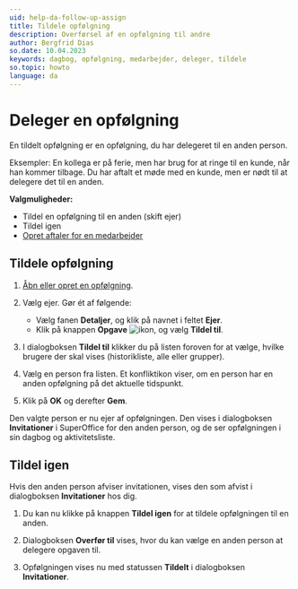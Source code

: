 ```yaml
---
uid: help-da-follow-up-assign
title: Tildele opfølgning
description: Overførsel af en opfølgning til andre
author: Bergfrid Dias
so.date: 10.04.2023
keywords: dagbog, opfølgning, medarbejder, deleger, tildele
so.topic: howto
language: da
---
```


# Deleger en opfølgning

En tildelt opfølgning er en opfølgning, du har delegeret til en anden person.

Eksempler: En kollega er på ferie, men har brug for at ringe til en kunde, når han kommer tilbage. Du har aftalt et møde med en kunde, men er nødt til at delegere det til en anden.

**Valgmuligheder:**

* Tildel en opfølgning til en anden (skift ejer)
* Tildel igen
* [Opret aftaler for en medarbejder][2]

## Tildele opfølgning

1. [Åbn eller opret en opfølgning][1].

1. Vælg ejer. Gør ét af følgende:

    * Vælg fanen **Detaljer**, og klik på navnet i feltet **Ejer**.
    * Klik på knappen **Opgave** ![ikon][img1], og vælg **Tildel til**.

1. I dialogboksen **Tildel til** klikker du på listen foroven for at vælge, hvilke brugere der skal vises (historikliste, alle eller grupper).

1. Vælg en person fra listen. Et konfliktikon viser, om en person har en anden opfølgning på det aktuelle tidspunkt.

1. Klik på **OK** og derefter **Gem**.

Den valgte person er nu ejer af opfølgningen. Den vises i dialogboksen **Invitationer** i SuperOffice for den anden person, og de ser opfølgningen i sin dagbog og aktivitetsliste.

## Tildel igen

Hvis den anden person afviser invitationen, vises den som afvist i dialogboksen **Invitationer** hos dig.

1. Du kan nu klikke på knappen **Tildel igen** for at tildele opfølgningen til en anden.

2. Dialogboksen **Overfør til** vises, hvor du kan vælge en anden person at delegere opgaven til.

3. Opfølgningen vises nu med statussen **Tildelt** i dialogboksen **Invitationer**.

<!-- Referenced links -->
[1]: create-follow-up.md
[2]: create-follow-up.md#associate

<!-- Referenced images -->
[img1]: ../../../media/icons/btn-menu.png
